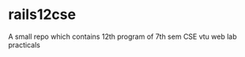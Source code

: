 rails12cse
==========

A small repo which contains 12th program of 7th sem CSE vtu web lab practicals
